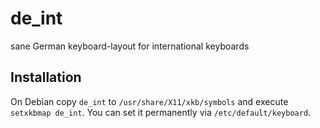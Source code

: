 de_int
======

sane German keyboard-layout for international keyboards

Installation
------------

On Debian copy `de_int` to `/usr/share/X11/xkb/symbols` and execute `setxkbmap de_int`.
You can set it permanently via `/etc/default/keyboard`.
